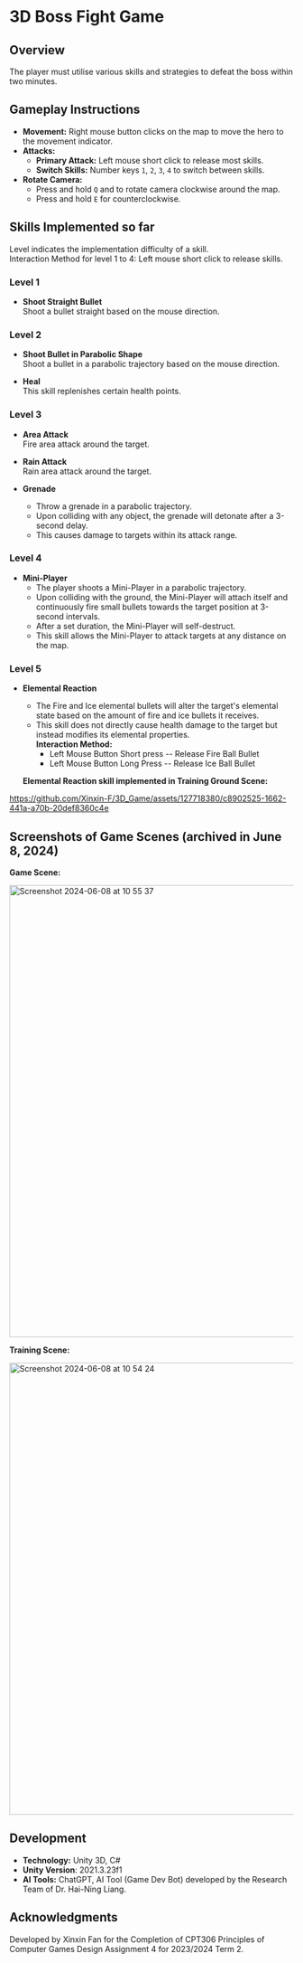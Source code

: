 # 3D Boss Fight Game

## Overview
The player must utilise various skills and strategies to defeat the boss within two minutes. 

## Gameplay Instructions
- **Movement:** Right mouse button clicks on the map to move the hero to the movement indicator. 
- **Attacks:**
  - **Primary Attack:** Left mouse short click to release most skills. 
  - **Switch Skills:** Number keys `1`, `2`, `3`, `4` to switch between skills.
- **Rotate Camera:**
  - Press and hold `Q` and to rotate camera clockwise around the map. 
  - Press and hold `E` for counterclockwise.

## Skills Implemented so far
Level indicates the implementation difficulty of a skill. \
Interaction Method for level 1 to 4: Left mouse short click to release skills. 


### Level 1
- **Shoot Straight Bullet**  
  Shoot a bullet straight based on the mouse direction.
  
### Level 2
- **Shoot Bullet in Parabolic Shape**  
  Shoot a bullet in a parabolic trajectory based on the mouse direction.
  
- **Heal**  
  This skill replenishes certain health points.

### Level 3
- **Area Attack**  
  Fire area attack around the target.

- **Rain Attack**  
  Rain area attack around the target.

- **Grenade**  
  - Throw a grenade in a parabolic trajectory.
  - Upon colliding with any object, the grenade will detonate after a 3-second delay.
  - This causes damage to targets within its attack range.

### Level 4
- **Mini-Player**  
  - The player shoots a Mini-Player in a parabolic trajectory.
  - Upon colliding with the ground, the Mini-Player will attach itself and continuously fire small bullets towards the target position at 3-second intervals.
  - After a set duration, the Mini-Player will self-destruct.
  - This skill allows the Mini-Player to attack targets at any distance on the map.

### Level 5
- **Elemental Reaction**  
  - The Fire and Ice elemental bullets will alter the target's elemental state based on the amount of fire and ice bullets it receives.
  - This skill does not directly cause health damage to the target but instead modifies its elemental properties.\
  **Interaction Method:**
    - Left Mouse Button Short press -- Release Fire Ball Bullet
    - Left Mouse Button Long Press -- Release Ice Ball Bullet

  **Elemental Reaction skill implemented in Training Ground Scene:**

https://github.com/Xinxin-F/3D_Game/assets/127718380/c8902525-1662-441a-a70b-20def8360c4e



## Screenshots of Game Scenes (archived in June 8, 2024)
**Game Scene:**

<img width="800" alt="Screenshot 2024-06-08 at 10 55 37" src="https://github.com/Xinxin-F/3D_Game/assets/127718380/5276851a-5aa6-4ead-933e-51ee7412d6a9">


**Training Scene:**

<img width="800" alt="Screenshot 2024-06-08 at 10 54 24" src="https://github.com/Xinxin-F/3D_Game/assets/127718380/2730eddc-f252-4ece-965e-9b91705424d4">


## Development
- **Technology:** Unity 3D, C#
- **Unity Version**: 2021.3.23f1
- **AI Tools:** ChatGPT, AI Tool (Game Dev Bot) developed by the Research Team of Dr. Hai-Ning Liang.


## Acknowledgments
Developed by Xinxin Fan for the Completion of CPT306 Principles of Computer Games Design Assignment 4 for 2023/2024 Term 2.


